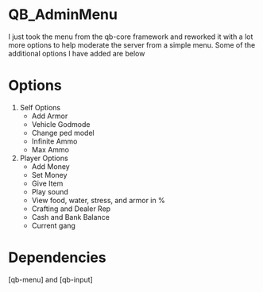 # QB_AdminMenu
I just took the menu from the qb-core framework and reworked it with a lot more options to help moderate the server from a simple menu. Some of the additional options I have added are below
# Options
1. Self Options
    - Add Armor
    - Vehicle Godmode
    - Change ped model
    - Infinite Ammo
    - Max Ammo
2. Player Options
    - Add Money
    - Set Money
    - Give Item
    - Play sound
    - View food, water, stress, and armor in %
    - Crafting and Dealer Rep
    - Cash and Bank Balance
    - Current gang


# Dependencies
[qb-menu] and [qb-input]

